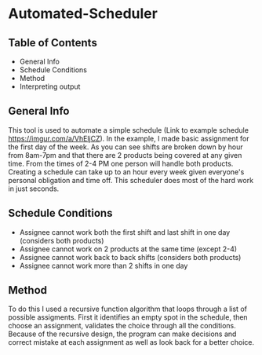 # Automated-Scheduler

## Table of Contents
- General Info
- Schedule Conditions
- Method
- Interpreting output

## General Info
This tool is used to automate a simple schedule (Link to example schedule https://imgur.com/a/VhEljCZ). In the example, I made basic assignment for the first day of the week. As you can see shifts are broken down by hour from 8am-7pm and that there are 2 products being covered at any given time. From the times of 2-4 PM one person will handle both products. Creating a schedule can take up to an hour every week given everyone's personal obligation and time off. This scheduler does most of the hard work in just seconds. 

## Schedule Conditions

- Assignee cannot work both the first shift and last shift in one day (considers both products)
- Assignee cannot work on 2 products at the same time (except 2-4)
- Assignee cannot work back to back shifts (considers both products)
- Assignee cannot work more than 2 shifts in one day

## Method 

To do this I used a recursive function algorithm that loops through a list of possible assigments. First it identifies an empty spot in the schedule, then choose an assignment, validates the choice through all the conditions. Because of the recursive design, the program can make decisions and correct mistake at each assignment as well as look back for a better choice.

